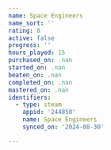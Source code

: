```yaml
---
name: Space Engineers
name_sort: ''
rating: 0
active: false
progress: ''
hours_played: 15
purchased_on: .nan
started_on: .nan
beaten_on: .nan
completed_on: .nan
mastered_on: .nan
identifiers:
  - type: steam
    appid: '244850'
    name: Space Engineers
    synced_on: '2024-08-30'

---
```

